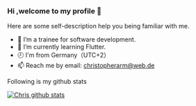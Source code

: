 ### Hi ,welcome to my profile 👋
Here are some self-description help you being familiar with me.
<!--
**liuyunfz/liuyunfz** is a ✨ _special_ ✨ repository because its `README.md` (this file) appears on your GitHub profile.
- 👯 I’m looking to collaborate on ...
- 🤔 I’m looking for help with ...
Here are some ideas to get you started:
-->
- 🏫 I’m a trainee for software development.
- 💪 I’m currently learning Flutter.
- 🕗 I'm from Germany（UTC+2）
- 📫 Reach me by email: [christopherarm@web.de](mailto:christopherarm@web.de)
   
Following is my github stats
  
[![Chris github stats](https://github-readme-stats.vercel.app/api?username=christopherarm)](https://github.com/anuraghazra/github-readme-stats)  
  
